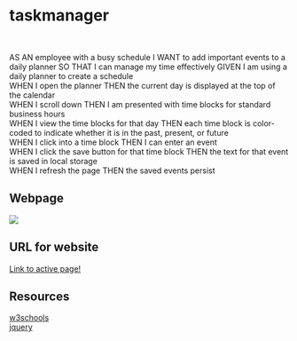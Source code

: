 # taskmanager
<br>

<p>AS AN employee with a busy schedule
 I WANT to add important events to a daily planner SO THAT I can manage my time effectively GIVEN I am using a daily planner to create a schedule 
<br>WHEN I open the planner THEN the current day is displayed at the top of the calendar 
<br>WHEN I scroll down THEN I am presented with time blocks for standard business hours 
<br>WHEN I view the time blocks for that day THEN each time block is color-coded to indicate whether it is in the past, present, or future
<br>WHEN I click into a time block THEN I can enter an event 
<br>WHEN I click the save button for that time block THEN the text for that event is saved in local storage <br>WHEN I refresh the page THEN the saved events persist</p>



## Webpage

![](.)



## URL for website

[Link to active page!](https://shelbybridwell.github.io/taskmanager/)

## Resources
[w3schools](https://www.w3schools.com/)<br>
[jquery](https://jquery.com/)<br>



